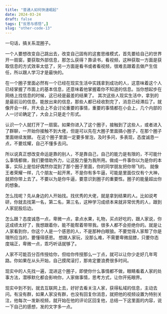 ```yaml
---
title: "普通人如何快速崛起"
date: 2024-03-24
draft: false
tags: ["反思与感悟",]
slug: "other-code-13"
---
```


一句话，搞关系混圈子。

一个人要想改变自己跳出去，改变自己固有的这套思维模式，首先要给自己的世界开一扇窗，要获取外部信息，那怎么获得？靠读书，看视频，这种获取一方面是获取信息的方式效率太低了，另一方面是看书或者看视频，很难去跟着去做产生信任，所以跟人学习才是最快的。

在一个圈子里面必然有一个已经在现实生活中实践拿到成功的人，这意味着这个人已经掌握了市面上的基本信息，还意味着他掌握着你不知道的信息。当你想起步在网络上找信息的时候，这已经是最差的结果了。
其次这些人现实生活中，拿到的是最前沿的信息。能放出来的信息，那些人都已经收割完了，消息已经滞后了。就像开会一样，开大会上不会讨论重要的事情，重要的事情都在小会上，几个内部的人一讨论确定了，大会上只是走个形式。

认识一个人就打开了一扇窗。如果你进入了这个圈子，接触到了这些人，或者进入了群聊，一开始你接触不到大佬，但是可以先在大圈子里面搞小圈子，在那个圈子里面继续发酵。
在这个圈子里面一定要多冒泡，及时多问，多表现，态度诚恳一点，不要炫耀，自己不懂多去问。

所以说真正想改变命运是靠的别人，不是靠自己，自己的能力是有限的，不可能什么事情都做，我们要借助外力，让这股力量为我所用。做成一件事你以为是你的本事，实际上是恰好偶然你混到了那个圈子里面，你的同学朋友把你带飞的。
就像王者荣耀一样，几个朋友一起开黑，不是你有多牛逼，可能是里面仅仅有个大神，就把你带上去了。不要以为是你牛逼，要意识到圈子的重要性。圈子的能量超出你的想象。

怎么找呢？先从身边的人开始找。找优秀的大佬，就是拿到结果的人。比如说考研，你就去找第一名，第二名，第三名，这种学习成绩本来就非常优秀的人，跟到人家屁股后边。

怎么跟？态度诚恳一点，卑微一点，拿点水果，礼物，买点好吃的，跟人家说，你这成绩太好了，我想跟着你，能不能帮着带带我。很多人都不会拒绝你的。就是让人家看到你，你这个人是一个感恩的人，不是那种白眼狼。不要觉得人家帮了你是理所应当的，要懂得感恩。
想跟人家玩，没那么难，不需要卑微屈膝，只要你态度端正，卑微一点，乖巧听话就够了。

人家不可能百分百传授给你，但给你传授那么一丁点，就可以让你少走好几年弯路。你如果在从头开始，自己摸爬滚打，那肯定要浪费很多时间。

现实中的人先找一遍，混进这个圈子，即使你什么事情都不做，眼睛看着人家的处事方法，潜移默化都会影响你，人家做事情，思考方式，让你开拓眼界。

现实中到不到，就去互联网上去，好好去看关注人家，获得私域的信息，主动去问。有没有群，如果人家没有群，也没有回复你消息，就把他的视频设置为特别关注，他每次一发新视频，就开始在他的评论区回复他，总结一下这里面的内容，说一下自己的感想，发的文字多一点。

